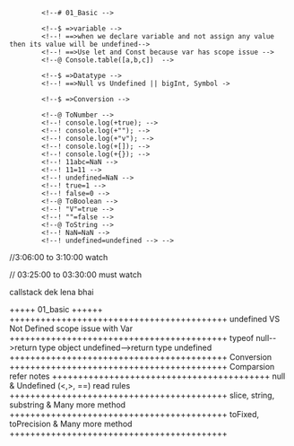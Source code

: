 <!--# Documentation:[ https://tc39.es](https://tc39.es/ecma262/) -->

            <!--# 01_Basic -->

            <!--$ =>variable -->
            <!--! ==>when we declare variable and not assign any value then its value will be undefined-->
            <!--! ==>Use let and Const because var has scope issue -->
            <!--@ Console.table([a,b,c])  -->

            <!--$ =>Datatype -->
            <!--! ==>Null vs Undefined || bigInt, Symbol ->

            <!--$ =>Conversion -->

            <!--@ ToNumber -->
            <!--! console.log(+true); -->
            <!--! console.log(+""); -->
            <!--! console.log(+"v"); -->
            <!--! console.log(+[]); -->
            <!--! console.log(+{}); -->
            <!--! 11abc=NaN -->
            <!--! 11=11 -->
            <!--! undefined=NaN -->
            <!--! true=1 -->
            <!--! false=0 -->
            <!--@ ToBoolean -->
            <!--! "V"=true -->
            <!--! ""=false -->
            <!--@ ToString -->
            <!--! NaN=NaN -->
            <!--! undefined=undefined --> -->

//3:06:00 to 3:10:00 watch

// 03:25:00 to 03:30:00 must watch

callstack dek lena bhai

<!-- coding Platform :codesandbox , stackblitz, replit -->
<!-- drawing platform :- app.eraser.io, excaldraw.com     -->

+++++ 01_basic ++++++
++++++++++++++++++++++++++++++++++++++++++
undefined VS Not Defined
scope issue with Var
++++++++++++++++++++++++++++++++++++++++++
typeof
null-->return type object
undefined-->return type undefined
++++++++++++++++++++++++++++++++++++++++++
Conversion
++++++++++++++++++++++++++++++++++++++++++
Comparsion refer notes
++++++++++++++++++++++++++++++++++++++++++
null & Undefined (<,>, ==) read rules
++++++++++++++++++++++++++++++++++++++++++
slice, string, substring & Many more method
++++++++++++++++++++++++++++++++++++++++++
toFixed, toPrecision & Many more method
++++++++++++++++++++++++++++++++++++++++++
